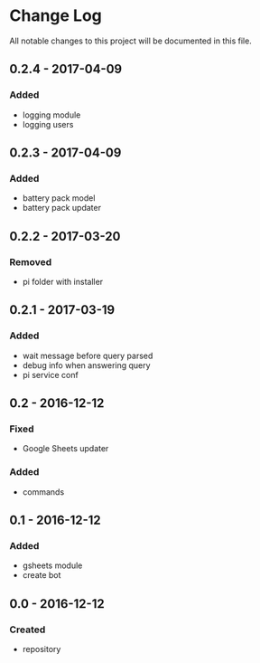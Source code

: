 # Change Log
All notable changes to this project will be documented in this file.

## 0.2.4 - 2017-04-09

### Added
- logging module
- logging users

## 0.2.3 - 2017-04-09

### Added
- battery pack model
- battery pack updater

## 0.2.2 - 2017-03-20

### Removed
- pi folder with installer

## 0.2.1 - 2017-03-19

### Added
- wait message before query parsed
- debug info when answering query
- pi service conf

## 0.2 - 2016-12-12

### Fixed
- Google Sheets updater

### Added
- commands


## 0.1 - 2016-12-12

### Added
- gsheets module
- create bot

## 0.0 - 2016-12-12

### Created
- repository
